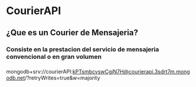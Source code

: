 # CourierAPI 
## ¿Que es un Courier de Mensajeria?
### Consiste en la prestacion del servicio de mensajeria convencional o en gran volumen

### 
  
mongodb+srv://courierAPI:kPTsmbcvswCgjN7H@courierapi.3sdrt7m.mongodb.net/?retryWrites=true&w=majority